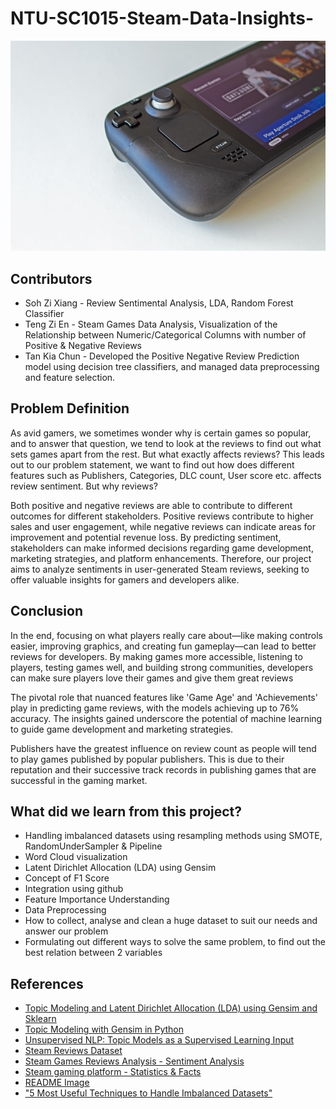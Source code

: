 # NTU-SC1015-Steam-Data-Insights-
![STEAM Stock Image](images/steam_stock_photo.jpg)

## Contributors
- Soh Zi Xiang - Review Sentimental Analysis, LDA, Random Forest Classifier
- Teng Zi En - Steam Games Data Analysis, Visualization of the Relationship between Numeric/Categorical Columns with number of Positive & Negative Reviews
- Tan Kia Chun - Developed the Positive Negative Review Prediction model using decision tree classifiers, and managed data preprocessing and feature selection.

## Problem Definition
As avid gamers, we sometimes wonder why is certain games so popular, and to answer that question, we tend to look at the reviews to find out what sets games apart from the rest. But what exactly affects reviews? This leads out to our problem statement, we want to find out how does different features such as Publishers, Categories, DLC count, User score etc. affects review sentiment. But why reviews? 

Both positive and negative reviews are able to contribute to different outcomes for different stakeholders. Positive reviews contribute to higher sales and user engagement, while negative reviews can indicate areas for improvement and potential revenue loss. By predicting sentiment, stakeholders can make informed decisions regarding game development, marketing strategies, and platform enhancements. Therefore, our project aims to analyze sentiments in user-generated Steam reviews, seeking to offer valuable insights for gamers and developers alike.

## Conclusion
In the end, focusing on what players really care about—like making controls easier, improving graphics, and creating fun gameplay—can lead to better reviews for developers. By making games more accessible, listening to players, testing games well, and building strong communities, developers can make sure players love their games and give them great reviews

The pivotal role that nuanced features like 'Game Age' and 'Achievements' play in predicting game reviews, with the models achieving up to 76% accuracy. The insights gained underscore the potential of machine learning to guide game development and marketing strategies. 

Publishers have the greatest influence on review count as people will tend to play games published by popular publishers. This is due to their reputation and their successive track records in publishing games that are successful in the gaming market.

## What did we learn from this project?
- Handling imbalanced datasets using resampling methods using SMOTE, RandomUnderSampler & Pipeline
- Word Cloud visualization
- Latent Dirichlet Allocation (LDA) using Gensim
- Concept of F1 Score 
- Integration using github
- Feature Importance Understanding
- Data Preprocessing
- How to collect, analyse and clean a huge dataset to suit our needs and answer our problem
- Formulating out different ways to solve the same problem, to find out the best relation between 2 variables 

## References
- [Topic Modeling and Latent Dirichlet Allocation (LDA) using Gensim and Sklearn](https://www.analyticsvidhya.com/blog/2021/06/part-2-topic-modeling-and-latent-dirichlet-allocation-lda-using-gensim-and-sklearn/)
- [Topic Modeling with Gensim in Python](https://www.machinelearningplus.com/nlp/topic-modeling-gensim-python/#15visualizethetopicskeywords)
- [Unsupervised NLP: Topic Models as a Supervised Learning Input](https://towardsdatascience.com/unsupervised-nlp-topic-models-as-a-supervised-learning-input-cf8ee9e5cf28)
- [Steam Reviews Dataset](https://www.kaggle.com/datasets/andrewmvd/steam-reviews)
- [Steam Games Reviews Analysis - Sentiment Analysis](https://www.kaggle.com/code/danielbeltsazar/steam-games-reviews-analysis-sentiment-analysis)
- [Steam gaming platform - Statistics & Facts](https://www.statista.com/topics/4282/steam/#topicOverview)
- [README Image](https://unsplash.com/photos/a-computer-mouse-on-a-white-surface-ODDeVEZGEfs)
- ["5 Most Useful Techniques to Handle Imbalanced Datasets"](https://www.kdnuggets.com/2020/01/5-most-useful-techniques-handle-imbalanced-datasets.html)

